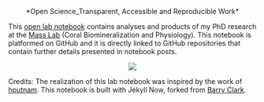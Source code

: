 <p align="center">
  *Open Science_Transparent, Accessible and Reproducible Work*
</p>  

This [open lab notebook](https://fscucchia.github.io/FScucchia_Lab_Notebook-Mass_Lab/) contains analyses and products of my PhD research at the [Mass Lab](https://sites.google.com/marsci.haifa.ac.il/masslab/home?authuser=0/) (Coral Biomineralization and Physiology).
This notebook is platformed on GitHub and it is directly linked to GitHub repositories that contain further details presented in notebook posts. 

<p align="center">
  <img src="https://github.com/fscucchia/FScucchia_Lab_Notebook-Mass_Lab/blob/master/images/Sty.gif?raw=true" />
</p>

Credits: The realization of this lab notebook was inspired by the work of [hputnam](https://github.com/hputnam/Putnam_Lab_Notebook). This notebook is built with Jekyll Now, forked from [Barry Clark](https://github.com/barryclark/jekyll-now). 
